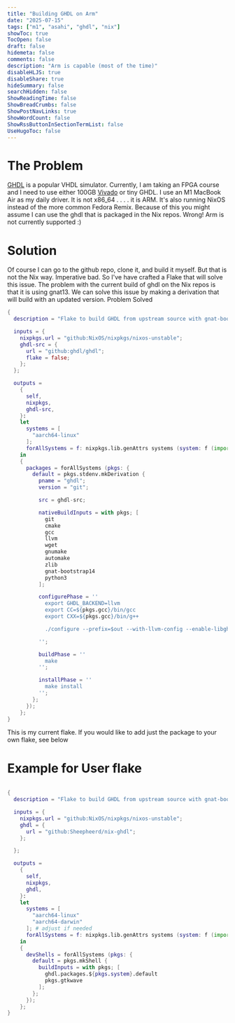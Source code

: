 ```yaml
---
title: "Building GHDL on Arm"
date: "2025-07-15"
tags: ["m1", "asahi", "ghdl", "nix"]
showToc: true
TocOpen: false
draft: false
hidemeta: false
comments: false
description: "Arm is capable (most of the time)"
disableHLJS: true
disableShare: true
hideSummary: false
searchHidden: false
ShowReadingTime: false
ShowBreadCrumbs: false
ShowPostNavLinks: true
ShowWordCount: false
ShowRssButtonInSectionTermList: false
UseHugoToc: false
---
```


# The Problem

[GHDL](https://github.com/ghdl) is a popular VHDL simulator. Currently, I am taking an FPGA course and I need to use either 100GB [Vivado](https://www.xilinx.com/support/download.html) or tiny GHDL. I use an M1 MacBook Air as my daily driver. It is not x86_64 . . . . it is ARM. It's also running NixOS instead of the more common Fedora Remix. Because of this you might assume I can use the ghdl that is packaged in the Nix repos. Wrong! Arm is not currently supported :)

# Solution
Of course I can go to the github repo, clone it, and build it myself. But that is not the Nix way. Imperative bad. So I've have crafted a Flake that will solve this issue. The problem with the current build of ghdl on the Nix repos is that it is using gnat13. We can solve this issue by making a derivation that will build with an updated version. Problem Solved

```nix
{
  description = "Flake to build GHDL from upstream source with gnat-bootstrap14";

  inputs = {
    nixpkgs.url = "github:NixOS/nixpkgs/nixos-unstable";
    ghdl-src = {
      url = "github:ghdl/ghdl";
      flake = false;
    };
  };

  outputs =
    {
      self,
      nixpkgs,
      ghdl-src,
    }:
    let
      systems = [
        "aarch64-linux"
      ];
      forAllSystems = f: nixpkgs.lib.genAttrs systems (system: f (import nixpkgs { inherit system; }));
    in
    {
      packages = forAllSystems (pkgs: {
        default = pkgs.stdenv.mkDerivation {
          pname = "ghdl";
          version = "git";

          src = ghdl-src;

          nativeBuildInputs = with pkgs; [
            git
            cmake
            gcc
            llvm
            wget
            gnumake
            automake
            zlib
            gnat-bootstrap14
            python3
          ];

          configurePhase = ''
            export GHDL_BACKEND=llvm
            export CC=${pkgs.gcc}/bin/gcc
            export CXX=${pkgs.gcc}/bin/g++

            ./configure --prefix=$out --with-llvm-config --enable-libghdl

          '';

          buildPhase = ''
            make
          '';

          installPhase = ''
            make install
          '';
        };
      });
    };
}
```

This is my current flake. If you would like to add just the package to your own flake, see below

# Example for User flake
```nix

{
  description = "Flake to build GHDL from upstream source with gnat-bootstrap14";

  inputs = {
    nixpkgs.url = "github:NixOS/nixpkgs/nixos-unstable";
    ghdl = {
      url = "github:Sheepheerd/nix-ghdl";
    };

  };

  outputs =
    {
      self,
      nixpkgs,
      ghdl,
    }:
    let
      systems = [
        "aarch64-linux"
        "aarch64-darwin"
      ]; # adjust if needed
      forAllSystems = f: nixpkgs.lib.genAttrs systems (system: f (import nixpkgs { inherit system; }));
    in
    {
      devShells = forAllSystems (pkgs: {
        default = pkgs.mkShell {
          buildInputs = with pkgs; [
            ghdl.packages.${pkgs.system}.default
            pkgs.gtkwave
          ];
        };
      });
    };
}
```

